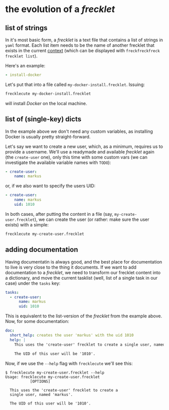 # the evolution of a *frecklet*

## list of strings

In it's most basic form, a *frecklet* is a text file that contains a list of strings in ``yaml`` format.
Each list item needs to be the name of another frecklet that exists in the current [context](https://freckles.io/TODO)
(which can be displayed with ``freckfreckfreck frecklet list``).

Here's an example:
```yaml
- install-docker
```

Let's put that into a file called ``my-docker-install.frecklet``. Issuing:
```bash
frecklecute my-docker-install.frecklet
```
will install *Docker* on the local machine.

## list of (single-key) dicts

In the example above we don't need any custom variables, as installing Docker is usually pretty straight-forward.

Let's say we want to create a new user, which, as a minimum, requires us to provide a username. We'll use a
readymade and available *frecklet* again (the ``create-user`` one), only this time with some custom
vars (we can investigate the available variable names with ``TODO``):

```yaml
- create-user:
    name: markus
```
or, if we also want to specify the users UID:
```yaml
- create-user:
    name: markus
    uid: 1010
```

In both cases, after putting the content in a file (say, ``my-create-user.frecklet``), we can create
the user (or rather: make sure the user exists) with a simple:

```bash
frecklecute my-create-user.frecklet
```

## adding documentation

Having documentatin is always good, and the best place for documentation to live is very close to
the thing it documents. If we want to add documentation to a *frecklet*, we need to transform our
 frecklet content into a dictionary, and move the current tasklist (well, list of a single task in our case)
 under the ``tasks`` key:

```yaml
tasks:
  - create-user:
      name: markus
      uid: 1010
```
This is equivalent to the list-version of the *frecklet* from the example above. Now, for some documentation:

```yaml
doc:
  short_help: creates the user 'markus' with the uid 1010
  help: |
    This uses the 'create-user' frecklet to create a single user, named 'markus'.

    The UID of this user will be '1010'.
```

Now, if we use the ``--help`` flag with ``frecklecute`` we'll see this:

```
$ frecklecute my-create-user.frecklet --help
Usage: frecklecute my-create-user.frecklet
           [OPTIONS]

  This uses the 'create-user' frecklet to create a
  single user, named 'markus'.

  The UID of this user will be '1010'.
```
